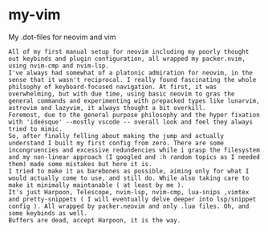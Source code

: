 # my-vim
My .dot-files for neovim and vim

    All of my first manual setup for neovim including my poorly thought out keybinds and plugin configuration, all wrapped my packer.nvim, using nvim-cmp and nvim-lsp. 
    I've always had somewhat of a platonic admiration for neovim, in the sense that it wasn't reciprocal. I really found fascinating the whole philsophy of keyboard-focused navigation. At first, it was overwhelming, but with due time, using basic neovim to gras the general commands and experimenting with prepacked types like lunarvim, astrovim and lazyvim, it always thought a bit overkill.
    Foremost, due to the general purpose philosophy and the hyper fixation with 'ideésque' --mostly vscode -- overall look and feel they always tried to mimic. 
    So, after finally felling about making the jump and actually understand I built my first config from zero. There are some incongruencies and excessive redundencies while i grasp the filesystem and my non-linear approach (I googled and :h random topics as I needed them) made some mistakes but here it is. 
    I tried to make it as barebones as possible, aiming only for what I would actually come to use, and still do. While also taking care to make it minimally maintanable ( at least by me ).
    It's just Harpoon, Telescope, nvim-lsp, nvim-cmp, lua-snips ,vimtex and pretty-snippets ( I will eventually delve deeper into lsp/snippet config ). All wrapped by packer.neovim and only .lua files. Oh, and some keybinds as well.
    Buffers are dead, accept Harpoon, it is the way.
